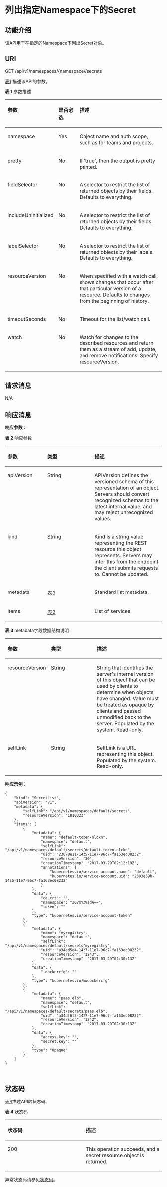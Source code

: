 # 列出指定Namespace下的Secret<a name="cce_02_0047"></a>

## 功能介绍<a name="s4f273007dbdb496489d59609177ab2ca"></a>

该API用于在指定的Namespace下列出Secret对象。

## URI<a name="s67ffbd94de334af289f07009ba507b57"></a>

GET /api/v1/namespaces/\{namespace\}/secrets

[表1](#t11883f44ee8e465e93615fe19d7d4f59)  描述该API的参数。

**表 1**  参数描述

<a name="t11883f44ee8e465e93615fe19d7d4f59"></a>
<table><thead align="left"><tr id="rad26db413d7d42108494dad8eb868789"><th class="cellrowborder" valign="top" width="22.06%" id="mcps1.2.4.1.1"><p id="a43f8f66ef278415a82e2ca2a7084290b"><a name="a43f8f66ef278415a82e2ca2a7084290b"></a><a name="a43f8f66ef278415a82e2ca2a7084290b"></a>参数</p>
</th>
<th class="cellrowborder" valign="top" width="15.1%" id="mcps1.2.4.1.2"><p id="p27344536201625"><a name="p27344536201625"></a><a name="p27344536201625"></a>是否必选</p>
</th>
<th class="cellrowborder" valign="top" width="62.839999999999996%" id="mcps1.2.4.1.3"><p id="p314980201625"><a name="p314980201625"></a><a name="p314980201625"></a>描述</p>
</th>
</tr>
</thead>
<tbody><tr id="rc373bff7df694eaa9a1911f3ee9d056e"><td class="cellrowborder" valign="top" width="22.06%" headers="mcps1.2.4.1.1 "><p id="a8e10fa81959d42408405533bbecc2298"><a name="a8e10fa81959d42408405533bbecc2298"></a><a name="a8e10fa81959d42408405533bbecc2298"></a>namespace</p>
</td>
<td class="cellrowborder" valign="top" width="15.1%" headers="mcps1.2.4.1.2 "><p id="ab3ab30f6f38a44cba2c77f92496078f6"><a name="ab3ab30f6f38a44cba2c77f92496078f6"></a><a name="ab3ab30f6f38a44cba2c77f92496078f6"></a>Yes</p>
</td>
<td class="cellrowborder" valign="top" width="62.839999999999996%" headers="mcps1.2.4.1.3 "><p id="aff28fe9aebcf437cba4de7a9ead856e9"><a name="aff28fe9aebcf437cba4de7a9ead856e9"></a><a name="aff28fe9aebcf437cba4de7a9ead856e9"></a>Object name and auth scope, such as for teams and projects.</p>
</td>
</tr>
<tr id="r0f899f4f8ea54f2fa893c3e0cf87630c"><td class="cellrowborder" valign="top" width="22.06%" headers="mcps1.2.4.1.1 "><p id="a59bb22f28087453ca02324478ffbeacb"><a name="a59bb22f28087453ca02324478ffbeacb"></a><a name="a59bb22f28087453ca02324478ffbeacb"></a>pretty</p>
</td>
<td class="cellrowborder" valign="top" width="15.1%" headers="mcps1.2.4.1.2 "><p id="a2efc413ffd07407c95e92b4e6d9a897e"><a name="a2efc413ffd07407c95e92b4e6d9a897e"></a><a name="a2efc413ffd07407c95e92b4e6d9a897e"></a>No</p>
</td>
<td class="cellrowborder" valign="top" width="62.839999999999996%" headers="mcps1.2.4.1.3 "><p id="a0a7b2841e1c7435eb425115739a1ce01"><a name="a0a7b2841e1c7435eb425115739a1ce01"></a><a name="a0a7b2841e1c7435eb425115739a1ce01"></a>If 'true', then the output is pretty printed.</p>
</td>
</tr>
<tr id="r7e813ae72466493da1ae3476c4217a9a"><td class="cellrowborder" valign="top" width="22.06%" headers="mcps1.2.4.1.1 "><p id="aa9c64e4ab78b4acd88c66b1e801ca35a"><a name="aa9c64e4ab78b4acd88c66b1e801ca35a"></a><a name="aa9c64e4ab78b4acd88c66b1e801ca35a"></a>fieldSelector</p>
</td>
<td class="cellrowborder" valign="top" width="15.1%" headers="mcps1.2.4.1.2 "><p id="a0d4037ffde7e416fa83b9299a1a4a87a"><a name="a0d4037ffde7e416fa83b9299a1a4a87a"></a><a name="a0d4037ffde7e416fa83b9299a1a4a87a"></a>No</p>
</td>
<td class="cellrowborder" valign="top" width="62.839999999999996%" headers="mcps1.2.4.1.3 "><p id="a276f514c7e054fe594be37cb743f5173"><a name="a276f514c7e054fe594be37cb743f5173"></a><a name="a276f514c7e054fe594be37cb743f5173"></a>A selector to restrict the list of returned objects by their fields. Defaults to everything.</p>
</td>
</tr>
<tr id="r3a7c2bd394cc4b38a62660d120d35a61"><td class="cellrowborder" valign="top" width="22.06%" headers="mcps1.2.4.1.1 "><p id="zh-cn_topic_0079614896_p628523492519"><a name="zh-cn_topic_0079614896_p628523492519"></a><a name="zh-cn_topic_0079614896_p628523492519"></a>includeUninitialized</p>
</td>
<td class="cellrowborder" valign="top" width="15.1%" headers="mcps1.2.4.1.2 "><p id="aab3047b805ad4854aeefd8db47cf4d99"><a name="aab3047b805ad4854aeefd8db47cf4d99"></a><a name="aab3047b805ad4854aeefd8db47cf4d99"></a>No</p>
</td>
<td class="cellrowborder" valign="top" width="62.839999999999996%" headers="mcps1.2.4.1.3 "><p id="a163adfe9b2884ce09f91ddc74ec8c32a"><a name="a163adfe9b2884ce09f91ddc74ec8c32a"></a><a name="a163adfe9b2884ce09f91ddc74ec8c32a"></a>A selector to restrict the list of returned objects by their fields. Defaults to everything.</p>
</td>
</tr>
<tr id="r3e03b3ed19724be4b39fe666ed7011f5"><td class="cellrowborder" valign="top" width="22.06%" headers="mcps1.2.4.1.1 "><p id="a43a73c63fa9546e080760e7e88d5ecf2"><a name="a43a73c63fa9546e080760e7e88d5ecf2"></a><a name="a43a73c63fa9546e080760e7e88d5ecf2"></a>labelSelector</p>
</td>
<td class="cellrowborder" valign="top" width="15.1%" headers="mcps1.2.4.1.2 "><p id="abe9b1918c28c44a09ba2c13b3fdfac83"><a name="abe9b1918c28c44a09ba2c13b3fdfac83"></a><a name="abe9b1918c28c44a09ba2c13b3fdfac83"></a>No</p>
</td>
<td class="cellrowborder" valign="top" width="62.839999999999996%" headers="mcps1.2.4.1.3 "><p id="ac0386b9e9729419d808bfc1e4da82d9c"><a name="ac0386b9e9729419d808bfc1e4da82d9c"></a><a name="ac0386b9e9729419d808bfc1e4da82d9c"></a>A selector to restrict the list of returned objects by their labels. Defaults to everything.</p>
</td>
</tr>
<tr id="rb24b664f262244d8817205f6426fc18d"><td class="cellrowborder" valign="top" width="22.06%" headers="mcps1.2.4.1.1 "><p id="ab92f7219f16340be9ae9a42c2702afc7"><a name="ab92f7219f16340be9ae9a42c2702afc7"></a><a name="ab92f7219f16340be9ae9a42c2702afc7"></a>resourceVersion</p>
</td>
<td class="cellrowborder" valign="top" width="15.1%" headers="mcps1.2.4.1.2 "><p id="a09235cc3ced749dcbb2940e0d05fb814"><a name="a09235cc3ced749dcbb2940e0d05fb814"></a><a name="a09235cc3ced749dcbb2940e0d05fb814"></a>No</p>
</td>
<td class="cellrowborder" valign="top" width="62.839999999999996%" headers="mcps1.2.4.1.3 "><p id="a5267faf2beb54f448afd8d0566d2e815"><a name="a5267faf2beb54f448afd8d0566d2e815"></a><a name="a5267faf2beb54f448afd8d0566d2e815"></a>When specified with a watch call, shows changes that occur after that particular version of a resource. Defaults to changes from the beginning of history.</p>
</td>
</tr>
<tr id="r905443bc04e941289138dc2173e87bc7"><td class="cellrowborder" valign="top" width="22.06%" headers="mcps1.2.4.1.1 "><p id="acce97a3e928a45deb3f0d61bcd998746"><a name="acce97a3e928a45deb3f0d61bcd998746"></a><a name="acce97a3e928a45deb3f0d61bcd998746"></a>timeoutSeconds</p>
</td>
<td class="cellrowborder" valign="top" width="15.1%" headers="mcps1.2.4.1.2 "><p id="a4b9e930dbbf940d297016f43b9858f87"><a name="a4b9e930dbbf940d297016f43b9858f87"></a><a name="a4b9e930dbbf940d297016f43b9858f87"></a>No</p>
</td>
<td class="cellrowborder" valign="top" width="62.839999999999996%" headers="mcps1.2.4.1.3 "><p id="a8e45bcc0a7704befb090dc6e70c7c134"><a name="a8e45bcc0a7704befb090dc6e70c7c134"></a><a name="a8e45bcc0a7704befb090dc6e70c7c134"></a>Timeout for the list/watch call.</p>
</td>
</tr>
<tr id="r76de6a58993848c7953e1d93a68eb6ac"><td class="cellrowborder" valign="top" width="22.06%" headers="mcps1.2.4.1.1 "><p id="ad538da99548e4303a160e21d889620a2"><a name="ad538da99548e4303a160e21d889620a2"></a><a name="ad538da99548e4303a160e21d889620a2"></a>watch</p>
</td>
<td class="cellrowborder" valign="top" width="15.1%" headers="mcps1.2.4.1.2 "><p id="a064e1d3de451400dbb80b180df98254e"><a name="a064e1d3de451400dbb80b180df98254e"></a><a name="a064e1d3de451400dbb80b180df98254e"></a>No</p>
</td>
<td class="cellrowborder" valign="top" width="62.839999999999996%" headers="mcps1.2.4.1.3 "><p id="ab64449bf39f74dfc8a50ec513c46f5bf"><a name="ab64449bf39f74dfc8a50ec513c46f5bf"></a><a name="ab64449bf39f74dfc8a50ec513c46f5bf"></a>Watch for changes to the described resources and return them as a stream of add, update, and remove notifications. Specify resourceVersion.</p>
</td>
</tr>
</tbody>
</table>

## 请求消息<a name="s55df5b092abd4897959f99e7ce493828"></a>

N/A

## 响应消息<a name="scf37ee415d294329ad8442bd193b729e"></a>

**响应参数：**

**表 2**  响应参数

<a name="tc3c49e5e5dee441fb7a7f014a4c81900"></a>
<table><thead align="left"><tr id="re436b46465e04931b74b88d37a1b9677"><th class="cellrowborder" valign="top" width="25.25%" id="mcps1.2.4.1.1"><p id="a28a2f98442b6474da3b695fefeb1cf3d"><a name="a28a2f98442b6474da3b695fefeb1cf3d"></a><a name="a28a2f98442b6474da3b695fefeb1cf3d"></a>参数</p>
</th>
<th class="cellrowborder" valign="top" width="30.320000000000004%" id="mcps1.2.4.1.2"><p id="p6199478201625"><a name="p6199478201625"></a><a name="p6199478201625"></a>类型</p>
</th>
<th class="cellrowborder" valign="top" width="44.43%" id="mcps1.2.4.1.3"><p id="p32395734201625"><a name="p32395734201625"></a><a name="p32395734201625"></a>描述</p>
</th>
</tr>
</thead>
<tbody><tr id="rbba16776ee81419da8a953a80bc7207d"><td class="cellrowborder" valign="top" width="25.25%" headers="mcps1.2.4.1.1 "><p id="af9fabcdd1e8443469be72eb8d614e235"><a name="af9fabcdd1e8443469be72eb8d614e235"></a><a name="af9fabcdd1e8443469be72eb8d614e235"></a>apiVersion</p>
</td>
<td class="cellrowborder" valign="top" width="30.320000000000004%" headers="mcps1.2.4.1.2 "><p id="a8602a93578634e13b9187d318ed342ff"><a name="a8602a93578634e13b9187d318ed342ff"></a><a name="a8602a93578634e13b9187d318ed342ff"></a>String</p>
</td>
<td class="cellrowborder" valign="top" width="44.43%" headers="mcps1.2.4.1.3 "><p id="aa56cd02ff7f54177b717d0f5bb3b3a15"><a name="aa56cd02ff7f54177b717d0f5bb3b3a15"></a><a name="aa56cd02ff7f54177b717d0f5bb3b3a15"></a>APIVersion defines the versioned schema of this representation of an object. Servers should convert recognized schemas to the latest internal value, and may reject unrecognized values.</p>
</td>
</tr>
<tr id="rfa10b724cdbc4eef815c3d3d64260ede"><td class="cellrowborder" valign="top" width="25.25%" headers="mcps1.2.4.1.1 "><p id="a7192cf844ba34d6b912e4aaf50781fd9"><a name="a7192cf844ba34d6b912e4aaf50781fd9"></a><a name="a7192cf844ba34d6b912e4aaf50781fd9"></a>kind</p>
</td>
<td class="cellrowborder" valign="top" width="30.320000000000004%" headers="mcps1.2.4.1.2 "><p id="abf2d542e2a384b5383b8357d555d1bed"><a name="abf2d542e2a384b5383b8357d555d1bed"></a><a name="abf2d542e2a384b5383b8357d555d1bed"></a>String</p>
</td>
<td class="cellrowborder" valign="top" width="44.43%" headers="mcps1.2.4.1.3 "><p id="a0bd2ec87801c43058b892f11b50d0f07"><a name="a0bd2ec87801c43058b892f11b50d0f07"></a><a name="a0bd2ec87801c43058b892f11b50d0f07"></a>Kind is a string value representing the REST resource this object represents. Servers may infer this from the endpoint the client submits requests to. Cannot be updated.</p>
</td>
</tr>
<tr id="r20a89a0b59b24dfc8956b125482f1421"><td class="cellrowborder" valign="top" width="25.25%" headers="mcps1.2.4.1.1 "><p id="af34c3d5c8cfb4eb4890ba46998f81bce"><a name="af34c3d5c8cfb4eb4890ba46998f81bce"></a><a name="af34c3d5c8cfb4eb4890ba46998f81bce"></a>metadata</p>
</td>
<td class="cellrowborder" valign="top" width="30.320000000000004%" headers="mcps1.2.4.1.2 "><p id="a7af91f6187e54c6ea63970053896337e"><a name="a7af91f6187e54c6ea63970053896337e"></a><a name="a7af91f6187e54c6ea63970053896337e"></a><a href="#tff9df0051888403eb0196353f3feb3b6">表3</a></p>
</td>
<td class="cellrowborder" valign="top" width="44.43%" headers="mcps1.2.4.1.3 "><p id="ad95d3dbaaae4478a8cd5e6242f1a1331"><a name="ad95d3dbaaae4478a8cd5e6242f1a1331"></a><a name="ad95d3dbaaae4478a8cd5e6242f1a1331"></a>Standard list metadata.</p>
</td>
</tr>
<tr id="r341420eda4f94280a331ac7a3cfc6215"><td class="cellrowborder" valign="top" width="25.25%" headers="mcps1.2.4.1.1 "><p id="a289ba9b3f09f4b6dbe5490422a339709"><a name="a289ba9b3f09f4b6dbe5490422a339709"></a><a name="a289ba9b3f09f4b6dbe5490422a339709"></a>items</p>
</td>
<td class="cellrowborder" valign="top" width="30.320000000000004%" headers="mcps1.2.4.1.2 "><p id="abce9149f44ba43009cc66ac939990e96"><a name="abce9149f44ba43009cc66ac939990e96"></a><a name="abce9149f44ba43009cc66ac939990e96"></a><a href="创建Secret.md#zh-cn_topic_0079614900_ref458786458">表2</a></p>
</td>
<td class="cellrowborder" valign="top" width="44.43%" headers="mcps1.2.4.1.3 "><p id="a87a75aac697743dfb099e359013633d9"><a name="a87a75aac697743dfb099e359013633d9"></a><a name="a87a75aac697743dfb099e359013633d9"></a>List of services.</p>
</td>
</tr>
</tbody>
</table>

**表 3**  metadata字段数据结构说明

<a name="tff9df0051888403eb0196353f3feb3b6"></a>
<table><thead align="left"><tr id="r12daa9f46eeb4a5c83aea6cda1f4e4c5"><th class="cellrowborder" valign="top" width="25.06%" id="mcps1.2.4.1.1"><p id="a84714f3753cc47eeb3d1a6df8ce5dc4b"><a name="a84714f3753cc47eeb3d1a6df8ce5dc4b"></a><a name="a84714f3753cc47eeb3d1a6df8ce5dc4b"></a>参数</p>
</th>
<th class="cellrowborder" valign="top" width="30.509999999999998%" id="mcps1.2.4.1.2"><p id="p19301202201625"><a name="p19301202201625"></a><a name="p19301202201625"></a>类型</p>
</th>
<th class="cellrowborder" valign="top" width="44.43%" id="mcps1.2.4.1.3"><p id="p19893500201625"><a name="p19893500201625"></a><a name="p19893500201625"></a>描述</p>
</th>
</tr>
</thead>
<tbody><tr id="r85b01f2c7d1d4a48b955f035e004a0b7"><td class="cellrowborder" valign="top" width="25.06%" headers="mcps1.2.4.1.1 "><p id="a3e5016f62da04055871fa7dc628f69c1"><a name="a3e5016f62da04055871fa7dc628f69c1"></a><a name="a3e5016f62da04055871fa7dc628f69c1"></a>resourceVersion</p>
</td>
<td class="cellrowborder" valign="top" width="30.509999999999998%" headers="mcps1.2.4.1.2 "><p id="a25845db8f0d44529ab7a01fc6d5403be"><a name="a25845db8f0d44529ab7a01fc6d5403be"></a><a name="a25845db8f0d44529ab7a01fc6d5403be"></a>String</p>
</td>
<td class="cellrowborder" valign="top" width="44.43%" headers="mcps1.2.4.1.3 "><p id="a308d721c66be49d380e37fb00f8ef4a4"><a name="a308d721c66be49d380e37fb00f8ef4a4"></a><a name="a308d721c66be49d380e37fb00f8ef4a4"></a>String that identifies the server's internal version of this object that can be used by clients to determine when objects have changed. Value must be treated as opaque by clients and passed unmodified back to the server. Populated by the system. Read-only.</p>
</td>
</tr>
<tr id="r7353b3d91e5b42338bc6ddbfa8d7f715"><td class="cellrowborder" valign="top" width="25.06%" headers="mcps1.2.4.1.1 "><p id="a0b0e25db45a44218be3e42b910afdd08"><a name="a0b0e25db45a44218be3e42b910afdd08"></a><a name="a0b0e25db45a44218be3e42b910afdd08"></a>selfLink</p>
</td>
<td class="cellrowborder" valign="top" width="30.509999999999998%" headers="mcps1.2.4.1.2 "><p id="a4f1ceb0744f04795b0879ccc02fca6a9"><a name="a4f1ceb0744f04795b0879ccc02fca6a9"></a><a name="a4f1ceb0744f04795b0879ccc02fca6a9"></a>String</p>
</td>
<td class="cellrowborder" valign="top" width="44.43%" headers="mcps1.2.4.1.3 "><p id="a818ff19e70cd4d8c9d4a7acea7bc59fb"><a name="a818ff19e70cd4d8c9d4a7acea7bc59fb"></a><a name="a818ff19e70cd4d8c9d4a7acea7bc59fb"></a>SelfLink is a URL representing this object. Populated by the system. Read-only.</p>
</td>
</tr>
</tbody>
</table>

**响应示例：**

```
{
    "kind": "SecretList",
    "apiVersion": "v1",
    "metadata": {
        "selfLink": "/api/v1/namespaces/default/secrets",
        "resourceVersion": "1810323"
    },
    "items": [
        {
            "metadata": {
                "name": "default-token-nlckn",
                "namespace": "default",
                "selfLink": "/api/v1/namespaces/default/secrets/default-token-nlckn",
                "uid": "23070e11-1425-11e7-96c7-fa163ec08232",
                "resourceVersion": "30",
                "creationTimestamp": "2017-03-29T02:12:19Z",
                "annotations": {
                    "kubernetes.io/service-account.name": "default",
                    "kubernetes.io/service-account.uid": "2303e59b-1425-11e7-96c7-fa163ec08232"
                }
            },
            "data": {
                "ca.crt": "",
                "namespace": "ZGVmYXVsdA==",
                "token": ""
            },
            "type": "kubernetes.io/service-account-token"
        },
        {
            "metadata": {
                "name": "myregistry",
                "namespace": "default",
                "selfLink": "/api/v1/namespaces/default/secrets/myregistry",
                "uid": "a34ed5e4-1427-11e7-96c7-fa163ec08232",
                "resourceVersion": "1243",
                "creationTimestamp": "2017-03-29T02:30:13Z"
            },
            "data": {
                ".dockercfg": ""
            },
            "type": "kubernetes.io/hwdockercfg"
        },
        {
            "metadata": {
                "name": "paas.elb",
                "namespace": "default",
                "selfLink": "/api/v1/namespaces/default/secrets/paas.elb",
                "uid": "a34df6f3-1427-11e7-96c7-fa163ec08232",
                "resourceVersion": "1242",
                "creationTimestamp": "2017-03-29T02:30:13Z"
            },
            "data": {
                "access.key": "",
                "secret.key": ""
            },
            "type": "Opaque"
        }
    ]
}

 
```

## 状态码<a name="s91a3be3fa42649b9bc4a65bfa7366093"></a>

[表4](#t6cee8759205747faa51f286e53dbed24)描述API的状态码。

**表 4**  状态码

<a name="t6cee8759205747faa51f286e53dbed24"></a>
<table><thead align="left"><tr id="r4c11b2d5506d46358b44888e0906952a"><th class="cellrowborder" valign="top" width="50%" id="mcps1.2.3.1.1"><p id="p16238293201625"><a name="p16238293201625"></a><a name="p16238293201625"></a>状态码</p>
</th>
<th class="cellrowborder" valign="top" width="50%" id="mcps1.2.3.1.2"><p id="p40233369201625"><a name="p40233369201625"></a><a name="p40233369201625"></a>描述</p>
</th>
</tr>
</thead>
<tbody><tr id="r5ad486edb0db460294cdd49a495f30a6"><td class="cellrowborder" valign="top" width="50%" headers="mcps1.2.3.1.1 "><p id="a16bfcc1de96142f6a2f458546b8722ed"><a name="a16bfcc1de96142f6a2f458546b8722ed"></a><a name="a16bfcc1de96142f6a2f458546b8722ed"></a>200</p>
</td>
<td class="cellrowborder" valign="top" width="50%" headers="mcps1.2.3.1.2 "><p id="zh-cn_topic_0079614896_p815332217101"><a name="zh-cn_topic_0079614896_p815332217101"></a><a name="zh-cn_topic_0079614896_p815332217101"></a>This operation succeeds, and a secret resource object is returned.</p>
</td>
</tr>
</tbody>
</table>

异常状态码请参见[状态码](状态码.md)。

